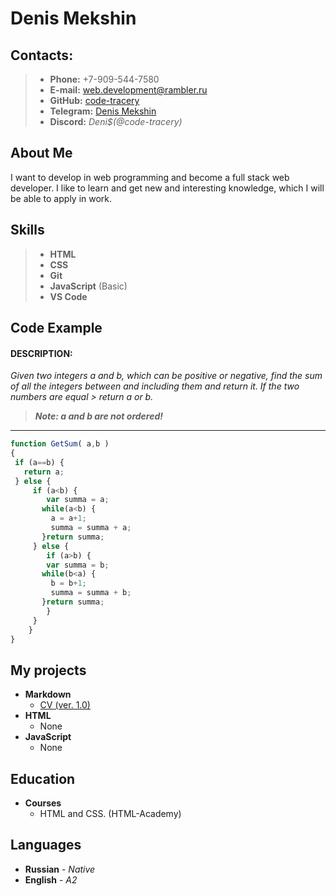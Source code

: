 # Denis Mekshin
## Contacts:
> +  **Phone:** +7-909-544-7580 
> +  **E-mail:** web.development@rambler.ru
> +  **GitHub:** [code-tracery](https://github.com/code-tracery)
> +  **Telegram:** [Denis Mekshin](https://t.me/mekshin)
> +  **Discord:** *Deni$(@code-tracery)*
## About Me
I want to develop in web programming and become a full stack web developer. I like to learn and get new and interesting knowledge, which I will be able to apply in work.
## Skills
> + **HTML**
>  + **CSS**
>  + **Git**
>  + **JavaScript** (Basic)
> +  **VS Code**
## Code Example
#### DESCRIPTION:
 *Given two integers a and b, which can be positive or negative, find the sum of all the integers between and including them and return it.
If the two numbers are equal > return a or b.*

> ***Note: a and b are not ordered!***
____
```javascript
function GetSum( a,b )
{
 if (a==b) {   
   return a;
 } else {     
     if (a<b) {
        var summa = a;     
       while(a<b) {
         a = a+1;
         summa = summa + a;         
       }return summa;
     } else {
     	if (a>b) {
        var summa = b;     
       while(b<a) {
         b = b+1;
         summa = summa + b;         
       }return summa; 
        }	
     }     
    }
}
```
## My projects
+ **Markdown**
  + [CV (ver. 1.0)](https://code-tracery.github.io/rsschool-cv/cv)
+ **HTML**
  + None
+ **JavaScript**
  + None
  
## Education
+ **Courses**
  + HTML and CSS. (HTML-Academy)
## Languages
+ **Russian** - *Native*
+ **English** - *A2*
